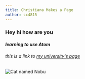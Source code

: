 ```yaml
---
title: Christiana Makes a Page
author: cc4815
---
```

### **Hey hi how are you**
#### _learning to use Atom_
###### this is a link to [my university's page](http://nyu.edu)

![Cat named Nobu](https://i.imgur.com/T3VU8zA.jpg)
